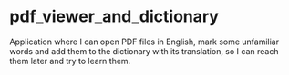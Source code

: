 # pdf_viewer_and_dictionary
Application where I can open PDF files in English, mark some unfamiliar words and add them to the dictionary with its translation, so I can reach them later and try to learn them.
